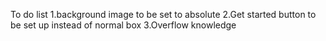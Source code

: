 To do list 
1.background image to be set to absolute
2.Get started button to be set up instead of normal box
3.Overflow knowledge